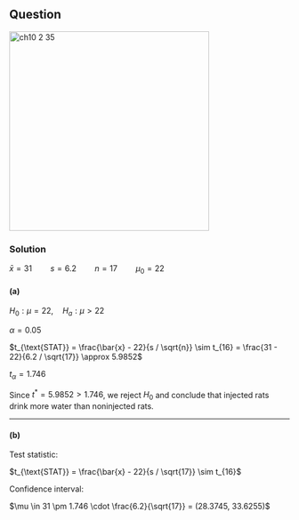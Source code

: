 ## Question
<img width="359" alt="ch10 2 35" src="https://github.com/user-attachments/assets/04059ec4-66e9-4285-89cc-7b24762e849b" />

### Solution
$\bar{x} = 31 \quad  \quad s = 6.2 \quad  \quad n = 17 \quad  \quad \mu_0 = 22$  
  
#### (a)

$H_0: \mu = 22, \quad H_a: \mu > 22$

$\alpha = 0.05$

$t_{\text{STAT}} = \frac{\bar{x} - 22}{s / \sqrt{n}} \sim t_{16}  = \frac{31 - 22}{6.2 / \sqrt{17}} \approx 5.9852$

$t_{\alpha} = 1.746$

Since $t^* = 5.9852 > 1.746$, we reject $H_0$ and conclude that injected rats drink more water than noninjected rats.

---

#### (b)

Test statistic:

$t_{\text{STAT}} = \frac{\bar{x} - 22}{s / \sqrt{17}} \sim t_{16}$

Confidence interval:

$\mu \in 31 \pm 1.746 \cdot \frac{6.2}{\sqrt{17}} = (28.3745, 33.6255)$

